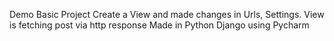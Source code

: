 Demo Basic Project 
Create a View and made changes in Urls, Settings.
View is fetching post via http response
Made in Python Django using Pycharm
